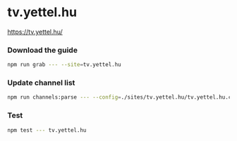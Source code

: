# tv.yettel.hu

https://tv.yettel.hu/

### Download the guide

```sh
npm run grab --- --site=tv.yettel.hu
```

### Update channel list

```sh
npm run channels:parse --- --config=./sites/tv.yettel.hu/tv.yettel.hu.config.js --output=./sites/tv.yettel.hu/tv.yettel.hu.channels.xml
```

### Test

```sh
npm test --- tv.yettel.hu
```
